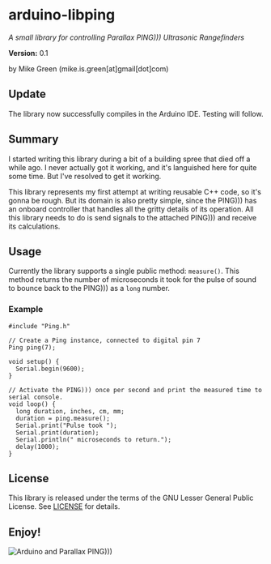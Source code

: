 # arduino-libping

_A small library for controlling Parallax PING))) Ultrasonic Rangefinders_

__Version:__ 0.1

by Mike Green (mike.is.green[at]gmail[dot]com)

## Update

The library now successfully compiles in the Arduino IDE. Testing will follow.

## Summary

I started writing this library during a bit of a building spree that died off a while ago. I never actually got it working, and it's languished here for quite some time. But I've resolved to get it working.

This library represents my first attempt at writing reusable C++ code, so it's gonna be rough. But its domain is also pretty simple, since the PING))) has an onboard controller that handles all the gritty details of its operation. All this library needs to do is send signals to the attached PING))) and receive its calculations.

## Usage

Currently the library supports a single public method: `measure()`. This method returns the number of microseconds it took for the pulse of sound to bounce back to the PING))) as a `long` number. 

### Example

	#include "Ping.h"
	
	// Create a Ping instance, connected to digital pin 7
	Ping ping(7);

	void setup() {
	  Serial.begin(9600);
	}
	
	// Activate the PING))) once per second and print the measured time to serial console.
	void loop() {
	  long duration, inches, cm, mm;
	  duration = ping.measure();
	  Serial.print("Pulse took ");
	  Serial.print(duration);
	  Serial.println(" microseconds to return.");
	  delay(1000);
	}

## License

This library is released under the terms of the GNU Lesser General Public License. See [LICENSE](http://github.com/mikedamage/arduino-libping/blob/master/LICENSE) for details.

## Enjoy!

![Arduino and Parallax PING)))](http://mikegreen.s3.amazonaws.com/photos/arduino_ping.jpg)